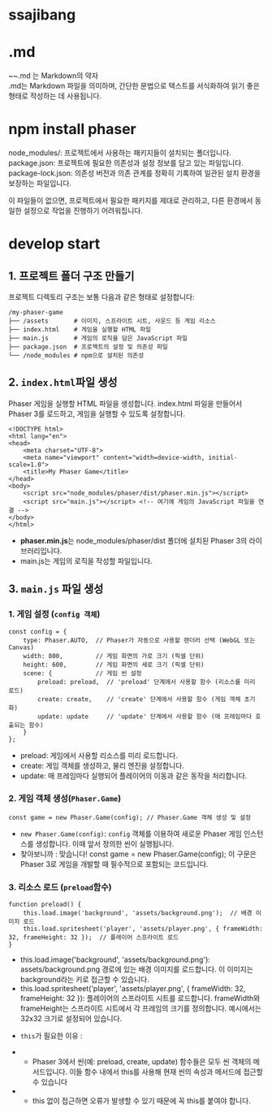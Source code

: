 # ssajibang

# .md
~~.md 는 Markdown의 약자<br>
.md는 Markdown 파일을 의미하며, 간단한 문법으로 텍스트를 서식화하여 읽기 좋은 형태로 작성하는 데 사용됩니다.<br>

# npm install phaser
node_modules/: 프로젝트에서 사용하는 패키지들이 설치되는 폴더입니다.<br>
package.json: 프로젝트에 필요한 의존성과 설정 정보를 담고 있는 파일입니다.<br>
package-lock.json: 의존성 버전과 의존 관계를 정확히 기록하여 일관된 설치 환경을 보장하는 파일입니다.<br>

이 파일들이 없으면, 프로젝트에서 필요한 패키지를 제대로 관리하고, 다른 환경에서 동일한 설정으로 작업을 진행하기 어려워집니다.

# develop start

## 1. 프로젝트 폴더 구조 만들기
프로젝트 디렉토리 구조는 보통 다음과 같은 형태로 설정합니다: <br>
```
/my-phaser-game
├── /assets       # 이미지, 스프라이트 시트, 사운드 등 게임 리소스
├── index.html    # 게임을 실행할 HTML 파일
├── main.js       # 게임의 로직을 담은 JavaScript 파일
├── package.json  # 프로젝트의 설정 및 의존성 파일
└── /node_modules # npm으로 설치된 의존성
```

## 2. `index.html`파일 생성
Phaser 게임을 실행할 HTML 파일을 생성합니다. index.html 파일을 만들어서 Phaser 3를 로드하고, 게임을 실행할 수 있도록 설정합니다.<br>
```
<!DOCTYPE html>
<html lang="en">
<head>
    <meta charset="UTF-8">
    <meta name="viewport" content="width=device-width, initial-scale=1.0">
    <title>My Phaser Game</title>
</head>
<body>
    <script src="node_modules/phaser/dist/phaser.min.js"></script>
    <script src="main.js"></script> <!-- 여기에 게임의 JavaScript 파일을 연결 -->
</body>
</html>
```

- **phaser.min.js**는 node_modules/phaser/dist 폴더에 설치된 Phaser 3의 라이브러리입니다.
- main.js는 게임의 로직을 작성할 파일입니다.

## 3. `main.js` 파일 생성
### 1. 게임 설정 (`config 객체`)
```
const config = {
    type: Phaser.AUTO,  // Phaser가 자동으로 사용할 렌더러 선택 (WebGL 또는 Canvas)
    width: 800,         // 게임 화면의 가로 크기 (픽셀 단위)
    height: 600,        // 게임 화면의 세로 크기 (픽셀 단위)
    scene: {            // 게임 씬 설정
        preload: preload,  // 'preload' 단계에서 사용할 함수 (리소스를 미리 로드)
        create: create,    // 'create' 단계에서 사용할 함수 (게임 객체 초기화)
        update: update     // 'update' 단계에서 사용할 함수 (매 프레임마다 호출되는 함수)
    }
};
```
- preload: 게임에서 사용할 리소스를 미리 로드합니다.
- create: 게임 객체를 생성하고, 물리 엔진을 설정합니다.
- update: 매 프레임마다 실행되어 플레이어의 이동과 같은 동작을 처리합니다.

### 2. 게임 객체 생성(`Phaser.Game`)
```
const game = new Phaser.Game(config); // Phaser.Game 객체 생성 및 설정
```
- `new Phaser.Game(config)`: `config` 객체를 이용하여 새로운 Phaser 게임 인스턴스를 생성합니다. 이때 앞서 정의한 씬이 실행됩니다.
- 찾아보니까 :
맞습니다! const game = new Phaser.Game(config); 이 구문은 Phaser 3로 게임을 개발할 때 필수적으로 포함되는 코드입니다.

### 3. 리소스 로드 (`preload`함수)
```
function preload() {
    this.load.image('background', 'assets/background.png');  // 배경 이미지 로드
    this.load.spritesheet('player', 'assets/player.png', { frameWidth: 32, frameHeight: 32 });  // 플레이어 스프라이트 로드
}
```
- this.load.image('background', 'assets/background.png'): assets/background.png 경로에 있는 배경 이미지를 로드합니다. 이 이미지는 background라는 키로 접근할 수 있습니다.
- this.load.spritesheet('player', 'assets/player.png', { frameWidth: 32, frameHeight: 32 }): 플레이어의 스프라이트 시트를 로드합니다. frameWidth와 frameHeight는 스프라이트 시트에서 각 프레임의 크기를 정의합니다. 예시에서는 32x32 크기로 설정되어 있습니다.

+ `this`가 필요한 이유 : <br>
- - Phaser 3에서 씬(예: preload, create, update) 함수들은 모두 씬 객체의 메서드입니다. 이들 함수 내에서 this를 사용해 현재 씬의 속성과 메서드에 접근할 수 있습니다
- - this 없이 접근하면 오류가 발생할 수 있기 때문에 꼭 this를 붙여야 합니다.
